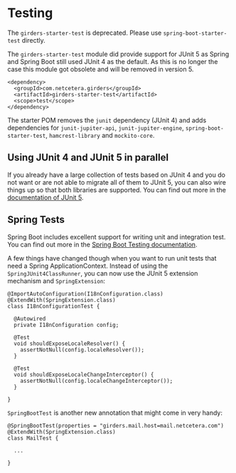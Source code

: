# Testing

The `girders-starter-test` is deprecated. Please use `spring-boot-starter-test` directly.

The `girders-starter-test` module did provide support for JUnit 5 as Spring and Spring Boot still used JUnit 4 as the 
default. As this is no longer the case this module got obsolete and will be removed in version 5.

    <dependency>
      <groupId>com.netcetera.girders</groupId>
      <artifactId>girders-starter-test</artifactId>
      <scope>test</scope>
    </dependency>

The starter POM removes the `junit` dependency (JUnit 4) and adds dependencies for `junit-jupiter-api`,
`junit-jupiter-engine`, `spring-boot-starter-test`, `hamcrest-library` and `mockito-core`.

## Using JUnit 4 and JUnit 5 in parallel

If you already have a large collection of tests based on JUnit 4 and you do not want or are not able to migrate all of
them to JUnit 5, you can also wire things up so that both libraries are supported. You can find out more in the
[documentation of JUnit 5](http://junit.org/junit5/docs/current/user-guide/#running-tests-build-maven).

## Spring Tests

Spring Boot includes excellent support for writing unit and integration test. You can find out more in the
[Spring Boot Testing documentation](https://docs.spring.io/spring-boot/docs/current/reference/htmlsingle/#boot-features-testing-spring-boot-applications).

A few things have changed though when you want to run unit tests that need a Spring ApplicationContext. Instead of
using the `SpringJUnit4ClassRunner`, you can now use the JUnit 5 extension mechanism and `SpringExtension`:

    @ImportAutoConfiguration(I18nConfiguration.class)
    @ExtendWith(SpringExtension.class)
    class I18nConfigurationTest {
    
      @Autowired
      private I18nConfiguration config;
    
      @Test
      void shouldExposeLocaleResolver() {
        assertNotNull(config.localeResolver());
      }
    
      @Test
      void shouldExposeLocaleChangeInterceptor() {
        assertNotNull(config.localeChangeInterceptor());
      }
    
    }
    
`SpringBootTest` is another new annotation that might come in very handy:

    @SpringBootTest(properties = "girders.mail.host=mail.netcetera.com")
    @ExtendWith(SpringExtension.class)
    class MailTest {
    
      ...
    
    }
